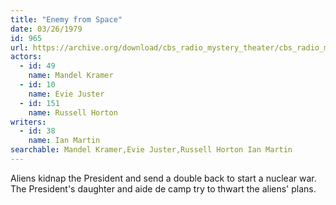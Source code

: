 ```yaml
---
title: "Enemy from Space"
date: 03/26/1979
id: 965
url: https://archive.org/download/cbs_radio_mystery_theater/cbs_radio_mystery_theater-0951-1000.zip/cbs_radio_mystery_theater-0951-1000%2Fcbsrmt_0965_enemy_from_space.mp3
actors:  
  - id: 49
    name: Mandel Kramer  
  - id: 10
    name: Evie Juster  
  - id: 151
    name: Russell Horton
writers:  
  - id: 38
    name: Ian Martin
searchable: Mandel Kramer,Evie Juster,Russell Horton Ian Martin
---
```

Aliens kidnap the President and send a double back to start a nuclear war. The President's daughter and aide de camp try to thwart the aliens' plans.